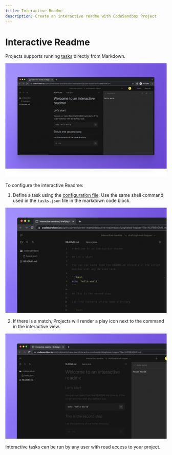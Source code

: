 ```yaml
---
title: Interactive Readme
description: Create an interactive readme with CodeSandbox Project
---
```


# Interactive Readme

Projects supports running [tasks](https://codesandbox.io/docs/projects/setting-up/overview) directly from Markdown. 

![CodeSandbox Projects Preview](../images/interactive-readme-config.png)

To configure the interactive Readme:
1. Define a task using the [configuration file](https://codesandbox.io/docs/projects/setting-up/tasks). Use the same shell command used in the `tasks.json` file in the markdown code block.

![CodeSandbox Projects Code](../images/interactive-readme-syntax.png)

2. If there is a match, Projects will render a play icon next to the command in the interactive view. 

![CodeSandbox Projects Play](../images/interactive-readme-play.png)

Interactive tasks can be run by any user with read access to your project. 

